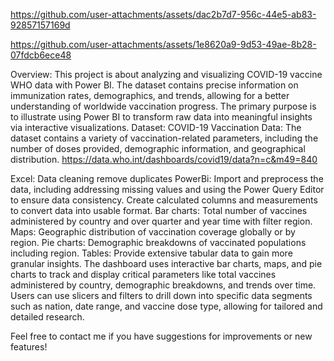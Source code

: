 
https://github.com/user-attachments/assets/dac2b7d7-956c-44e5-ab83-92857157169d



https://github.com/user-attachments/assets/1e8620a9-9d53-49ae-8b28-07fdcb6ece48

Overview:
This project is about analyzing and visualizing COVID-19 vaccine WHO data with Power BI. The dataset contains precise information on immunization rates, demographics, and trends, allowing for a better understanding of worldwide vaccination progress. 
The primary purpose is to illustrate using Power BI to transform raw data into meaningful insights via interactive visualizations.
Dataset: 
COVID-19 Vaccination Data: The dataset contains a variety of vaccination-related parameters, including the number of doses provided, demographic information, and geographical distribution. 
https://data.who.int/dashboards/covid19/data?n=c&m49=840

Excel: 
Data cleaning remove duplicates
PowerBi: 
Import and preprocess the data, including addressing missing values and using the Power Query Editor to ensure data consistency.
Create calculated columns and measurements to convert data into usable format.
Bar charts: Total number of vaccines administered by country and over quarter and year time with filter region.
Maps: Geographic distribution of vaccination coverage globally or by region.
Pie charts: Demographic breakdowns of vaccinated populations including region.
Tables: Provide extensive tabular data to gain more granular insights.
The dashboard uses interactive bar charts, maps, and pie charts to track and display critical parameters like total vaccines administered by country, demographic breakdowns, and trends over time. Users can use slicers and filters to drill down into specific data segments such as nation, date range, and vaccine dose type, allowing for tailored and detailed research.

Feel free to contact me if you have suggestions for improvements or new features!
